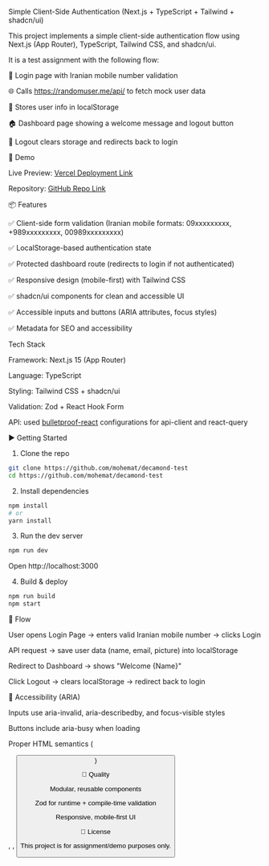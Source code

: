 Simple Client-Side Authentication (Next.js + TypeScript + Tailwind + shadcn/ui)

This project implements a simple client-side authentication flow using Next.js (App Router), TypeScript, Tailwind CSS, and shadcn/ui.

It is a test assignment with the following flow:

📱 Login page with Iranian mobile number validation

🌐 Calls https://randomuser.me/api/ to fetch mock user data

💾 Stores user info in localStorage

🏠 Dashboard page showing a welcome message and logout button

🚪 Logout clears storage and redirects back to login

🚀 Demo

Live Preview: [Vercel Deployment Link](http://localhost:3000)

Repository: [GitHub Repo Link](https://github.com/mohemat/decamond-test)

📦 Features

✅ Client-side form validation (Iranian mobile formats: 09xxxxxxxxx, +989xxxxxxxxx, 00989xxxxxxxxx)

✅ LocalStorage-based authentication state

✅ Protected dashboard route (redirects to login if not authenticated)

✅ Responsive design (mobile-first) with Tailwind CSS

✅ shadcn/ui components for clean and accessible UI

✅ Accessible inputs and buttons (ARIA attributes, focus styles)

✅ Metadata for SEO and accessibility

Tech Stack

Framework: Next.js 15 (App Router)

Language: TypeScript

Styling: Tailwind CSS + shadcn/ui

Validation: Zod + React Hook Form

API: used [bulletproof-react](https://github.com/alan2207/bulletproof-react) configurations for api-client and react-query

▶️ Getting Started
1. Clone the repo
```bash
git clone https://github.com/mohemat/decamond-test
cd https://github.com/mohemat/decamond-test
```

2. Install dependencies

```bash
npm install
# or
yarn install
```

3. Run the dev server

```bash
npm run dev
```

Open http://localhost:3000

4. Build & deploy

```bash
npm run build
npm start
```

🧩 Flow

User opens Login Page → enters valid Iranian mobile number → clicks Login

API request → save user data (name, email, picture) into localStorage

Redirect to Dashboard → shows "Welcome {Name}"

Click Logout → clears localStorage → redirect back to login

🎨 Accessibility (ARIA)

Inputs use aria-invalid, aria-describedby, and focus-visible styles

Buttons include aria-busy when loading

Proper HTML semantics (<form>, <label>, <button>)

🧹 Quality

Modular, reusable components

Zod for runtime + compile-time validation

Responsive, mobile-first UI

📘 License

This project is for assignment/demo purposes only.